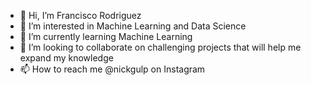 - 👋 Hi, I’m Francisco Rodriguez
- 👀 I’m interested in Machine Learning and Data Science
- 🌱 I’m currently learning Machine Learning
- 💞️ I’m looking to collaborate on challenging projects that will help me expand my knowledge
- 📫 How to reach me @nickgulp on Instagram

<!---
nickgulp/nickgulp is a ✨ special ✨ repository because its `README.md` (this file) appears on your GitHub profile.
You can click the Preview link to take a look at your changes.
--->
